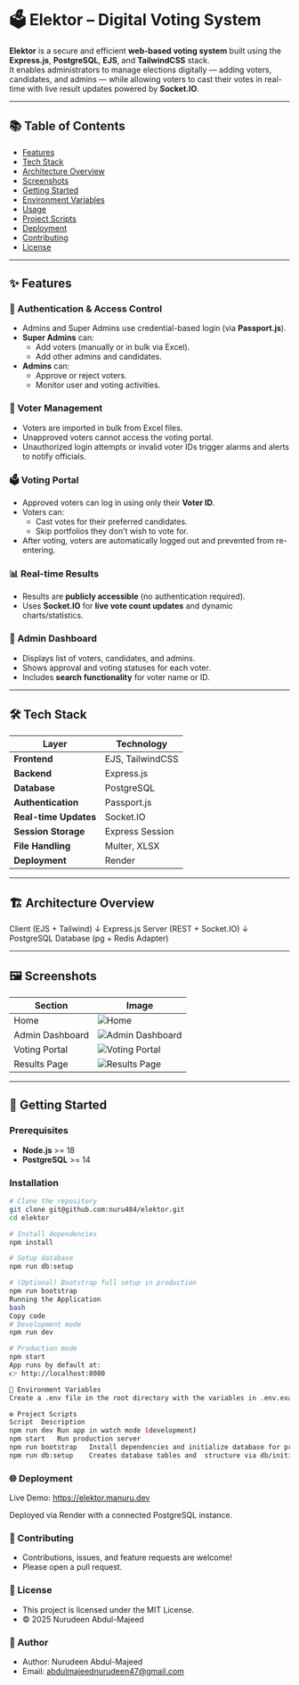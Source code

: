 # 🗳️ Elektor – Digital Voting System

**Elektor** is a secure and efficient **web-based voting system** built using the **Express.js**, **PostgreSQL**, **EJS**, and **TailwindCSS** stack.  
It enables administrators to manage elections digitally — adding voters, candidates, and admins — while allowing voters to cast their votes in real-time with live result updates powered by **Socket.IO**.

---

## 📚 Table of Contents
- [Features](#-features)
- [Tech Stack](#-tech-stack)
- [Architecture Overview](#-architecture-overview)
- [Screenshots](#-screenshots)
- [Getting Started](#-getting-started)
- [Environment Variables](#-environment-variables)
- [Usage](#-usage)
- [Project Scripts](#-project-scripts)
- [Deployment](#-deployment)
- [Contributing](#-contributing)
- [License](#-license)

---

## ✨ Features

### 🔐 Authentication & Access Control
- Admins and Super Admins use credential-based login (via **Passport.js**).
- **Super Admins** can:
  - Add voters (manually or in bulk via Excel).
  - Add other admins and candidates.
- **Admins** can:
  - Approve or reject voters.
  - Monitor user and voting activities.

### 🧾 Voter Management
- Voters are imported in bulk from Excel files.
- Unapproved voters cannot access the voting portal.
- Unauthorized login attempts or invalid voter IDs trigger alarms and alerts to notify officials.

### 🗳️ Voting Portal
- Approved voters can log in using only their **Voter ID**.
- Voters can:
  - Cast votes for their preferred candidates.
  - Skip portfolios they don’t wish to vote for.
- After voting, voters are automatically logged out and prevented from re-entering.

### 📊 Real-time Results
- Results are **publicly accessible** (no authentication required).
- Uses **Socket.IO** for **live vote count updates** and dynamic charts/statistics.

### 🧭 Admin Dashboard
- Displays list of voters, candidates, and admins.
- Shows approval and voting statuses for each voter.
- Includes **search functionality** for voter name or ID.

---

## 🛠️ Tech Stack

| Layer | Technology |
|-------|-------------|
| **Frontend** | EJS, TailwindCSS |
| **Backend** | Express.js |
| **Database** | PostgreSQL |
| **Authentication** | Passport.js |
| **Real-time Updates** | Socket.IO |
| **Session Storage** | Express Session | You can configure to use Redis session
| **File Handling** | Multer, XLSX |
| **Deployment** | Render |

---

## 🏗️ Architecture Overview

Client (EJS + Tailwind)
↓
Express.js Server (REST + Socket.IO)
↓
PostgreSQL Database (pg + Redis Adapter)

---

## 🖼️ Screenshots

| Section | Image |
|----------|--------|
| Home | ![Home](public/docs/home.png) |
| Admin Dashboard | ![Admin Dashboard](public/docs/admin-dashboard.png) |
| Voting Portal | ![Voting Portal](public/docs/voting-portal.png) |
| Results Page | ![Results Page](public/docs/results-page.png) |

---

## 🚀 Getting Started

### Prerequisites
- **Node.js** >= 18  
- **PostgreSQL** >= 14  

### Installation

```bash
# Clone the repository
git clone git@github.com:nuru484/elektor.git
cd elektor

# Install dependencies
npm install

# Setup database
npm run db:setup

# (Optional) Bootstrap full setup in production
npm run bootstrap
Running the Application
bash
Copy code
# Development mode
npm run dev

# Production mode
npm start
App runs by default at:
👉 http://localhost:8080

🔐 Environment Variables
Create a .env file in the root directory with the variables in .env.example file

⚙️ Project Scripts
Script	Description
npm run dev	Run app in watch mode (development)
npm start	Run production server
npm run bootstrap	Install dependencies and initialize database for production deployment
npm run db:setup	Creates database tables and  structure via db/initialise.js

```

### 🌐 Deployment
Live Demo: https://elektor.manuru.dev

Deployed via Render with a connected PostgreSQL instance.

### 🤝 Contributing
- Contributions, issues, and feature requests are welcome!
- Please open a pull request.

### 🧾 License
- This project is licensed under the MIT License.
- © 2025 Nurudeen Abdul-Majeed

### 🧠 Author
- Author: Nurudeen Abdul-Majeed
- Email: abdulmajeednurudeen47@gmail.com